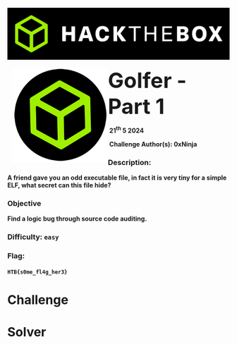![](images/banner.png)



<img src="images/htb.png" style="margin-left: 20px; zoom: 60%;" align=left />    	<font size="10"> <b>Golfer - Part 1<b></font>

​		21<sup>th</sup> 5 2024

​		Challenge Author(s): 
   0xNinja
​		

 



### Description:

A friend gave you an odd executable file, in fact it is very tiny for a simple ELF, what secret can this file hide?

### Objective

Find a logic bug through source code auditing.

### Difficulty: `easy`

### Flag:

`HTB{s0me_fl4g_her3}`



# Challenge



# Solver

```python

```
